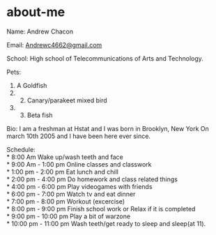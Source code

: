 # about-me
Name: Andrew Chacon

Email: Andrewc4662@gmail.com

School: High school of Telecommunications of Arts and Technology.

Pets: 
1. A Goldfish 
2. 2. Canary/parakeet mixed bird 
3. 3. Beta fish

Bio: I am a freshman at Hstat and I was born in Brooklyn, New York On march 10th 2005 and I have been here ever since.

Schedule:  
          * 8:00 Am Wake up/wash teeth and face  
          * 9:00 Am - 1:00 pm Online classes and classwork  
          * 1:00 pm - 2:00 pm Eat lunch and chill  
          * 2:00 pm - 4:00 pm Do homework and class related things  
          * 4:00 pm - 6:00 pm Play videogames with friends  
          * 6:00 pm - 7:00 pm Watch tv and eat dinner  
          * 7:00 pm - 8:00 pm Workout (excercise)  
          * 8:00 pm - 9:00 pm Finish school work or Relax if it is completed  
          * 9:00 pm - 10:00 pm Play a bit of warzone  
          * 10:00 pm - 11:00 pm Wash teeth/get ready to sleep and sleep(at 11).  